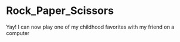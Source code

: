 # Rock_Paper_Scissors
Yay! I can now play one of my childhood favorites with my friend on a computer